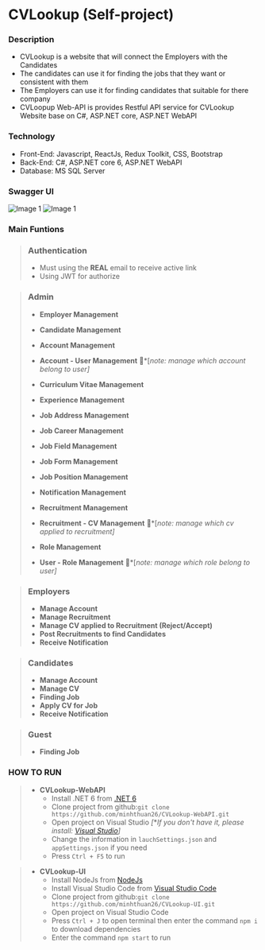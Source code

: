 # CVLookup (Self-project)
### Description
  - CVLookup is a website that will connect the Employers with the Candidates
  - The candidates can use it for finding the jobs that they want or consistent with them
  - The Employers can use it for finding candidates that suitable for there company
  - CVLoopup Web-API is provides Restful API service for CVLookup Website base on C#, ASP.NET core, ASP.NET WebAPI
### Technology
  - Front-End: Javascript, ReactJs, Redux Toolkit, CSS, Bootstrap
  - Back-End: C#, ASP.NET core 6, ASP.NET WebAPI
  - Database: MS SQL Server
### Swagger UI
  ![Image 1](https://drive.google.com/uc?export=view&id=1sy3HRWSTZyoFWYqOfC_ey1ym3G6UVOCZ)
  ![Image 1](https://drive.google.com/uc?export=view&id=1cjR5etwhkDq1fUD17wqzllTVV1LY78ea)
### Main Funtions
  > ### Authentication
  > - Must using the **REAL** email to receive active link
  > - Using JWT for authorize

  > ### Admin
  > - **Employer Management**
  > 
  > - **Candidate Management**
  > 
  > - **Account Management**
  > 
  > - **Account - User Management** :notebook_with_decorative_cover:*[*note: manage which account belong to user]*
  > 
  > - **Curriculum Vitae Management**
  > 
  > - **Experience Management**
  > 
  > - **Job Address Management**
  > 
  > - **Job Career Management**
  > 
  > - **Job Field Management**
  > 
  > - **Job Form Management**
  > 
  > - **Job Position Management**
  > 
  > - **Notification Management**
  > 
  > - **Recruitment Management**
  > 
  > - **Recruitment - CV Management** :notebook_with_decorative_cover:*[*note: manage which cv applied to recruitment]*
  > 
  > - **Role Management**
  > 
  > - **User - Role Management** :notebook_with_decorative_cover:*[*note: manage which role belong to user]*
  > 
  
  > ### Employers
  > - **Manage Account**
  > - **Manage Recruitment**
  > - **Manage CV applied to Recruitment (Reject/Accept)**
  > - **Post Recruitments to find Candidates**
  > - **Receive Notification**

  > ### Candidates
  > - **Manage Account**
  > - **Manage CV**
  > - **Finding Job**
  > - **Apply CV for Job**
  > - **Receive Notification**

  > ### Guest
  > - **Finding Job**
### HOW TO RUN
  > - **CVLookup-WebAPI**
  >   - Install .NET 6 from [.NET 6](https://dotnet.microsoft.com/en-us/download/dotnet/6.0)
  >   - Clone project from github:```git clone https://github.com/minhthuan26/CVLookup-WebAPI.git```
  >   - Open project on Visual Studio _[_**If you don't have it, please install: [Visual Studio](https://visualstudio.microsoft.com/)]*
  >   - Change the information in ```lauchSettings.json``` and ```appSettings.json``` if you need
  >   - Press ```Ctrl + F5``` to run

  > - **CVLookup-UI**
  >   - Install NodeJs from [NodeJs](https://nodejs.org/en/download/prebuilt-installer)
  >   - Install Visual Studio Code from [Visual Studio Code](https://code.visualstudio.com/)
  >   - Clone project from github:```git clone https://github.com/minhthuan26/CVLookup-UI.git```
  >   - Open project on Visual Studio Code
  >   - Press ```Ctrl + J``` to open terminal then enter the command ```npm i``` to download dependencies
  >   - Enter the command ```npm start``` to run
